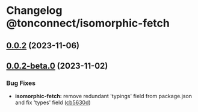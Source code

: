 # Changelog @tonconnect/isomorphic-fetch 

## [0.0.2](https://github.com/ton-connect/sdk/compare/isomorphic-fetch-0.0.2-beta.0...isomorphic-fetch-0.0.2) (2023-11-06)



## [0.0.2-beta.0](https://github.com/ton-connect/sdk/compare/isomorphic-fetch-0.0.1...isomorphic-fetch-0.0.2-beta.0) (2023-11-02)


### Bug Fixes

* **isomorphic-fetch:** remove redundant 'typings' field from package.json and fix 'types' field ([cb5630d](https://github.com/ton-connect/sdk/commit/cb5630d1154628f7509fb9f89aab15a296c95310))
